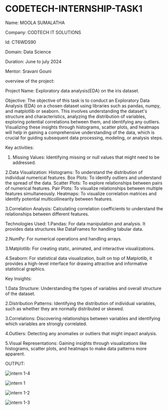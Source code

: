 # CODETECH-INTERNSHIP-TASK1
Name: MOOLA SUMALATHA

Company: CODTECH IT SOLUTIONS

Id: CT6WDS90

Domain: Data Science

Duration: June to july 2024

Mentor: Sravani Gouni

overview of the project:

Project Name: Exploratory data analysis(EDA) on the iris dataset.

Objective:  The objective of this task is to conduct an Exploratory Data Analysis (EDA) on a chosen dataset using libraries such as pandas, numpy, and matplotlib or seaborn. This involves understanding the dataset's structure and characteristics, analyzing the distribution of variables, exploring potential correlations between them, and identifying any outliers. Visualizing these insights through histograms, scatter plots, and heatmaps will help in gaining a comprehensive understanding of the data, which is crucial for guiding subsequent data processing, modeling, or analysis steps.  

Key activities:
1. Missing Values: Identifying missing or null values that might need to be addressed.
   
2.Data Visualization:
Histograms: To understand the distribution of individual numerical features.
Box Plots: To identify outliers and understand the spread of the data.
Scatter Plots: To explore relationships between pairs of numerical features.
Pair Plots: To visualize relationships between multiple features simultaneously.
Heatmaps: To visualize correlation matrices and identify potential multicollinearity between features.

3.Correlation Analysis:
Calculating correlation coefficients to understand the relationships between different features.


Technologies Used:
1.Pandas: For data manipulation and analysis. It provides data structures like DataFrames for handling tabular data.

2.NumPy: For numerical operations and handling arrays.

3.Matplotlib: For creating static, animated, and interactive visualizations.

4.Seaborn: For statistical data visualization, built on top of Matplotlib, it provides a high-level interface for drawing attractive and informative statistical graphics.


Key Insights:

1.Data Structure: Understanding the types of variables and overall structure of the dataset.

2.Distribution Patterns: Identifying the distribution of individual variables, such as whether they are normally distributed or skewed.

3.Correlations: Discovering relationships between variables and identifying which variables are strongly correlated.

4.Outliers: Detecting any anomalies or outliers that might impact analysis.

5.Visual Representations: Gaining insights through visualizations like histograms, scatter plots, and heatmaps to make data patterns more apparent.


OUTPUT: 

![intern 1-4](https://github.com/Suma2923/CODETECH-INTERNSHIP-TASK1/assets/174889234/6f57a4e1-f97d-4130-bdd1-01cd075f3ed0)

![intern 1](https://github.com/Suma2923/CODETECH-INTERNSHIP-TASK1/assets/174889234/ed64ed06-ca16-4e9d-aa3d-fb88172df83f)

![intern 1-2](https://github.com/Suma2923/CODETECH-INTERNSHIP-TASK1/assets/174889234/81d9a924-e294-4697-9a9e-69e067884e5a)

![intern 1-3](https://github.com/Suma2923/CODETECH-INTERNSHIP-TASK1/assets/174889234/4688bd02-1702-4b1b-bd59-a7b35c8bb5f9)

